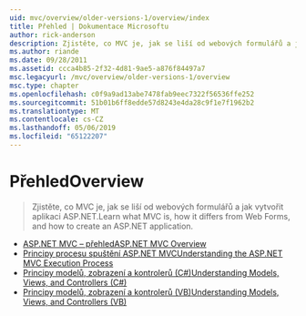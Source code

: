 ```yaml
---
uid: mvc/overview/older-versions-1/overview/index
title: Přehled | Dokumentace Microsoftu
author: rick-anderson
description: Zjistěte, co MVC je, jak se liší od webových formulářů a jak vytvořit aplikaci ASP.NET.
ms.author: riande
ms.date: 09/28/2011
ms.assetid: ccca4b85-2f32-4d81-9ae5-a876f84497a7
msc.legacyurl: /mvc/overview/older-versions-1/overview
msc.type: chapter
ms.openlocfilehash: c0f9a9ad13abe7478fab9eec7322f56536ffe252
ms.sourcegitcommit: 51b01b6ff8edde57d8243e4da28c9f1e7f1962b2
ms.translationtype: MT
ms.contentlocale: cs-CZ
ms.lasthandoff: 05/06/2019
ms.locfileid: "65122207"
---
```

# <a name="overview"></a><span data-ttu-id="44924-103">Přehled</span><span class="sxs-lookup"><span data-stu-id="44924-103">Overview</span></span>

> <span data-ttu-id="44924-104">Zjistěte, co MVC je, jak se liší od webových formulářů a jak vytvořit aplikaci ASP.NET.</span><span class="sxs-lookup"><span data-stu-id="44924-104">Learn what MVC is, how it differs from Web Forms, and how to create an ASP.NET application.</span></span>

- [<span data-ttu-id="44924-105">ASP.NET MVC – přehled</span><span class="sxs-lookup"><span data-stu-id="44924-105">ASP.NET MVC Overview</span></span>](asp-net-mvc-overview.md)
- [<span data-ttu-id="44924-106">Principy procesu spuštění ASP.NET MVC</span><span class="sxs-lookup"><span data-stu-id="44924-106">Understanding the ASP.NET MVC Execution Process</span></span>](understanding-the-asp-net-mvc-execution-process.md)
- [<span data-ttu-id="44924-107">Principy modelů, zobrazení a kontrolerů (C#)</span><span class="sxs-lookup"><span data-stu-id="44924-107">Understanding Models, Views, and Controllers (C#)</span></span>](understanding-models-views-and-controllers-cs.md)
- [<span data-ttu-id="44924-108">Principy modelů, zobrazení a kontrolerů (VB)</span><span class="sxs-lookup"><span data-stu-id="44924-108">Understanding Models, Views, and Controllers (VB)</span></span>](understanding-models-views-and-controllers-vb.md)
